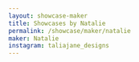 ```yaml
---
layout: showcase-maker
title: Showcases by Natalie
permalink: /showcase/maker/natalie
maker: Natalie
instagram: taliajane_designs
---
```


